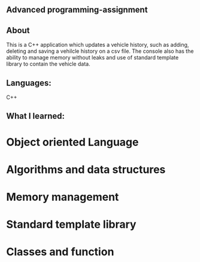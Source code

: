 Advanced programming-assignment
-------------------------------

About
---------------------
This is a C++ application which updates a vehicle history, such as adding, deleting and saving a vehilcle history on a csv file.
The console also has the ability to manage memory without leaks and use of standard template library to contain the vehicle data.

Languages:
---------------------
C++ 

What I learned:
----------------------
# Object oriented Language
# Algorithms and data structures
# Memory management 
# Standard template library
# Classes and function
